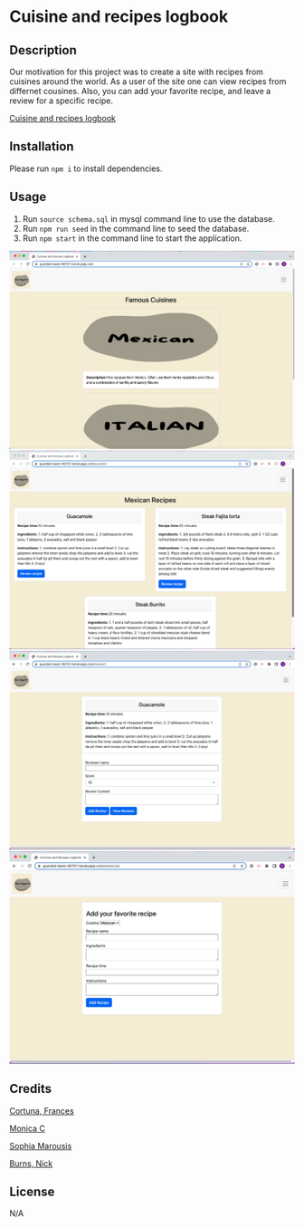 # Cuisine and recipes logbook

## Description

Our motivation for this project was to create a site with recipes from cuisines around the world. As a user of the site one can view recipes from differnet cousines. Also, you can add your favorite recipe, and leave a review for a specific recipe.

[Cuisine and recipes logbook](https://guarded-basin-90757.herokuapp.com/login)


## Installation

Please run `npm i` to install dependencies.


## Usage

1.  Run `source schema.sql` in mysql command line to use the database.
2.  Run `npm run seed` in the command line to seed the database.
3.  Run `npm start` in the command line to start the application.

![screenshot-01](./public/screenshots/screenshot-01.png)
![screenshot-02](./public/screenshots/screenshot-02.png)
![screenshot-03](./public/screenshots/screenshot-03.png)
![screenshot-04](./public/screenshots/screenshot-04.png)

## Credits

[Cortuna, Frances](https://github.com/francescortuna)

[Monica C](https://github.com/momoni0519)

[Sophia Marousis](https://github.com/marousiss)

[Burns, Nick](https://github.com/BoxLegends)

## License

N/A 